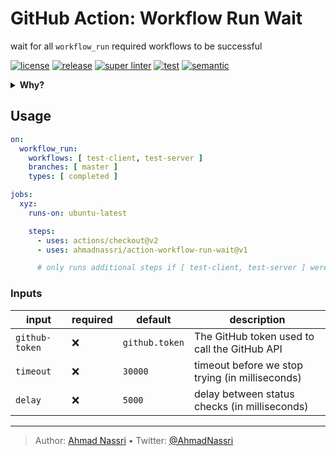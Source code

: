 # GitHub Action: Workflow Run Wait

wait for all `workflow_run` required workflows to be successful

[![license][license-img]][license-url]
[![release][release-img]][release-url]
[![super linter][super-linter-img]][super-linter-url]
[![test][test-img]][test-url]
[![semantic][semantic-img]][semantic-url]

<details>
  <summary><strong>Why?</strong></summary>

The [`workflow_run`](https://docs.github.com/en/actions/reference/events-that-trigger-workflows#workflow_run) event occurs when a workflow run is requested or completed, and allows you to execute a workflow based on the finished result of another workflow.

###### example

``` yaml
on:
workflow_run:
  workflows: [ test ]
  types: 
    - completed
```

However by itself, this doesn't quite work as expected.

1.  The `completed` type, does not indicate success, for that you'd have to include the following in each job of your workflow:

    ``` yaml
    if: ${{ github.event.workflow_run.conclusion == 'success' }}
    ```

2.  If you're depending on more than one workflow, then ANY of them completing, will trigger the event

    ###### example

    ``` yaml
    name: deploy

    on:
    workflow_run:
      workflows: [ test, lint, compile ]
      types: 
        - completed
    ```

    > *if your `test` workflow fails, but `lint` completed successfully, `github.event.workflow_run.conclusion == 'success'` will still be true*

3.  Your workflow will trigger as many times as you have workflow dependencies

    > *in the previous example, our `deploy` workflow, will run 3 times!*

All this makes the `workflow_run` event fundamentally broken for any advanced usage, this Action aims to remedy that.

> ***Note**: See this [Community discussion](https://github.community/t/workflow-run-completed-event-triggered-by-failed-workflow/128001/5) for more info on the topic*

</details>

## Usage

``` yaml
on:
  workflow_run:
    workflows: [ test-client, test-server ]
    branches: [ master ]
    types: [ completed ]

jobs:
  xyz:
    runs-on: ubuntu-latest

    steps:
      - uses: actions/checkout@v2
      - uses: ahmadnassri/action-workflow-run-wait@v1

      # only runs additional steps if [ test-client, test-server ] were successful
```

### Inputs

| input          | required | default        | description                                     |
|----------------|----------|----------------|-------------------------------------------------|
| `github-token` | ❌        | `github.token` | The GitHub token used to call the GitHub API    |
| `timeout`      | ❌        | `30000`        | timeout before we stop trying (in milliseconds) |
| `delay`        | ❌        | `5000`         | delay between status checks (in milliseconds)   |

----
> Author: [Ahmad Nassri](https://www.ahmadnassri.com/) &bull;
> Twitter: [@AhmadNassri](https://twitter.com/AhmadNassri)

[license-url]: LICENSE
[license-img]: https://badgen.net/github/license/ahmadnassri/action-workflow-run-wait

[release-url]: https://github.com/ahmadnassri/action-workflow-run-wait/releases
[release-img]: https://badgen.net/github/release/ahmadnassri/action-workflow-run-wait

[super-linter-url]: https://github.com/ahmadnassri/action-workflow-run-wait/actions?query=workflow%3Asuper-linter
[super-linter-img]: https://github.com/ahmadnassri/action-workflow-run-wait/workflows/super-linter/badge.svg

[test-url]: https://github.com/ahmadnassri/action-workflow-run-wait/actions?query=workflow%3Atest
[test-img]: https://github.com/ahmadnassri/action-workflow-run-wait/workflows/test/badge.svg

[semantic-url]: https://github.com/ahmadnassri/action-workflow-run-wait/actions?query=workflow%3Arelease
[semantic-img]: https://badgen.net/badge/📦/semantically%20released/blue
